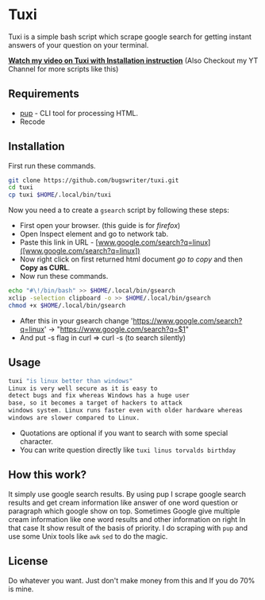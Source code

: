 # Tuxi

Tuxi is a simple bash script which scrape google search for getting instant answers of your question on your terminal.

**[Watch my video on Tuxi with Installation instruction]([https://www.youtube.com/watch?v=EtwWvMa8muU])** (Also Checkout my YT Channel for more scripts like this)

## Requirements
* [pup](https://github.com/ericchiang/pup) - CLI tool for processing HTML.
* Recode

## Installation
First run these commands.
```bash
git clone https://github.com/bugswriter/tuxi.git
cd tuxi
cp tuxi $HOME/.local/bin/tuxi
```
Now you need a to create a `gsearch` script by following these steps:
* First open your browser. (this guide is for *firefox*)
* Open Inspect element and go to network tab.
* Paste this link in URL - [www.google.com/search?q=linux]([www.google.com/search?q=linux])
* Now right click on first returned html document *go to copy* and then **Copy as CURL**.
* Now run these commands.

```bash
echo "#\!/bin/bash" >> $HOME/.local/bin/gsearch
xclip -selection clipboard -o >> $HOME/.local/bin/gsearch
chmod +x $HOME/.local/bin/gsearch
```
* After this in your gsearch change 'https://www.google.com/search?q=linux' -> "https://www.google.com/search?q=$1"
* And put -s flag in curl => curl -s (to search silently)

## Usage

```bash
tuxi "is linux better than windows"
Linux is very well secure as it is easy to
detect bugs and fix whereas Windows has a huge user
base, so it becomes a target of hackers to attack
windows system. Linux runs faster even with older hardware whereas
windows are slower compared to Linux.
```
* Quotations are optional if you want to search with some special character.
* You can write question directly like `tuxi linus torvalds birthday`

## How this work?
It simply use google search results.
By using pup I scrape google search results and get cream information like answer of one word question or paragraph which google show on top.
Sometimes Google give multiple cream information like one word results and other information on right In that case It show result of the basis of priority.
I do scraping with `pup` and use some Unix tools like `awk` `sed` to do the magic.

## License
Do whatever you want. Just don't make money from this and If you do 70% is mine.
